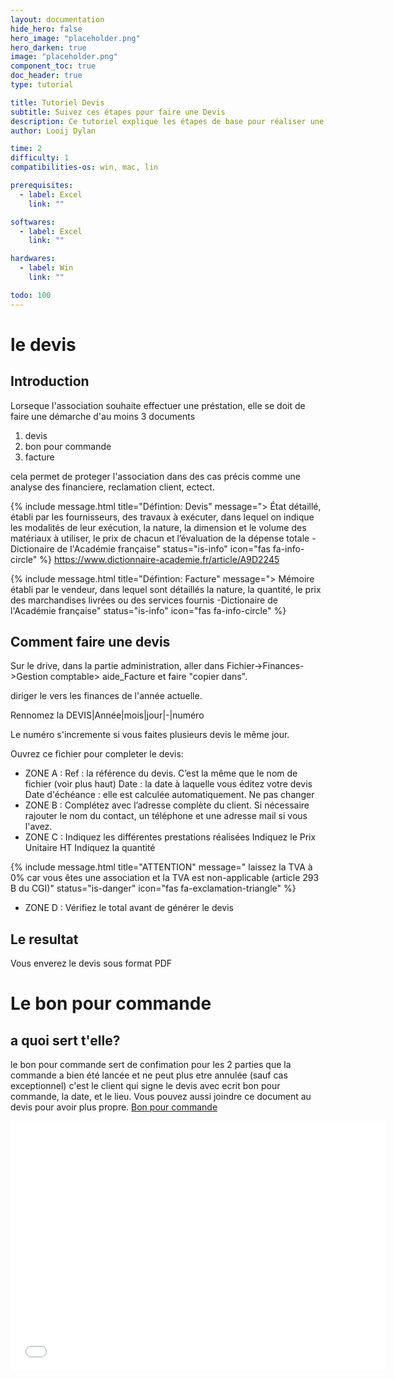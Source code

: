 ```yaml
---
layout: documentation
hide_hero: false
hero_image: "placeholder.png"
hero_darken: true
image: "placeholder.png"
component_toc: true
doc_header: true
type: tutorial

title: Tutoriel Devis
subtitle: Suivez ces étapes pour faire une Devis
description: Ce tutoriel explique les étapes de base pour réaliser une Devis.
author: Looij Dylan

time: 2
difficulty: 1
compatibilities-os: win, mac, lin

prerequisites:
  - label: Excel
    link: ""

softwares: 
  - label: Excel
    link: ""

hardwares: 
  - label: Win
    link: ""

todo: 100
---
```

# le devis

## Introduction
Lorseque l'association souhaite effectuer une préstation, elle se doit de faire une démarche d'au moins 3 documents

1. devis
2. bon pour commande
3. facture

cela permet de proteger l'association dans des cas précis comme une analyse des financiere, reclamation client, ectect.


{% include message.html title="Défintion: Devis" message="> État détaillé, établi par les fournisseurs, des travaux à exécuter, dans lequel on indique les modalités de leur exécution, la nature, la dimension et le volume des matériaux à utiliser, le prix de chacun et l’évaluation de la dépense totale -Dictionaire de l'Académie française" status="is-info" icon="fas fa-info-circle" %}
https://www.dictionnaire-academie.fr/article/A9D2245


{% include message.html title="Défintion: Facture" message="> Mémoire établi par le vendeur, dans lequel sont détaillés la nature, la quantité, le prix des marchandises livrées ou des services fournis -Dictionaire de l'Académie française" status="is-info" icon="fas fa-info-circle" %}


## Comment faire une devis
Sur le drive, dans la partie administration, aller dans Fichier->Finances->Gestion comptable> aide_Facture et faire "copier dans".

diriger le vers les finances de l'année actuelle.

Rennomez la DEVIS|Année|mois|jour|-|numéro

Le numéro s'incremente si vous faites plusieurs devis le même jour.

Ouvrez ce fichier pour completer le devis:

* ZONE A :
    Ref : la référence du devis. C’est la même que le nom de fichier (voir plus haut)
    Date : la date à laquelle vous éditez votre devis
    Date d'échéance : elle est calculée automatiquement. Ne pas changer
* ZONE B :
    Complétez avec l’adresse complète du client. Si nécessaire rajouter le nom du contact, un téléphone et une adresse mail si vous l'avez.
* ZONE C :
    Indiquez les différentes prestations réalisées
    Indiquez le Prix Unitaire HT
    Indiquez la quantité

{% include message.html title="ATTENTION" message=" laissez la TVA à 0% car vous êtes une association et la TVA est non-applicable (article 293 B du CGI)" status="is-danger" icon="fas fa-exclamation-triangle" %}

* ZONE D :
    Vérifiez le total avant de générer le devis

## Le resultat

Vous enverez le devis sous format PDF



# Le bon pour commande

## a quoi sert t'elle?

le bon pour commande sert de confimation pour les 2 parties que la commande a bien été lancée et ne peut plus etre annulée (sauf cas exceptionnel)
c'est le client qui signe le devis avec ecrit bon pour commande, la date, et le lieu.
Vous pouvez aussi joindre ce document au devis pour avoir plus propre.
[Bon pour commande](./tutorial_devis_facture/Template_Bon_pour_accord.pdf)

<embed src="./tutorial_devis_facture/Template_Bon_pour_accord.pdf" type="application/pdf" width="600" height="400">



